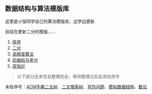 ## 数据结构与算法模版库

这里是小邹同学自己的算法模版库，边学边更新

目前在更新二分的模版……

1. [排序](1_排序)
2. [二分](2_二分)
3. [高精度算法](./3_高精度.md)
4. [前缀和与差分](./4_前缀和与差分.md)
5. [双指针](5_双指针)

> 以下部分还未完全整理完全，等待整理过后会添加序号

未给序号：[ACM手撕二叉树](./ACM模式的手撕二叉树.md)、[二叉搜索树](./二叉搜索树.md)、[背包问题](./背包.md)、[模拟数据结构](./模拟数据结构.md)、[数论](./数论.md)

